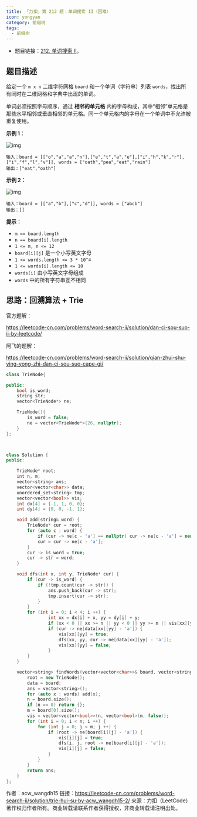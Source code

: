 ```yaml
---
title: 「力扣」第 212 题：单词搜索 II（困难）
icon: yongyan
category: 前缀树
tags:
  - 前缀树
---
```


- 题目链接：[212. 单词搜索 II](https://leetcode-cn.com/problems/word-search-ii/)。

## 题目描述

给定一个 `m x n` 二维字符网格 `board` 和一个单词（字符串）列表 `words`，找出所有同时在二维网格和字典中出现的单词。

单词必须按照字母顺序，通过 **相邻的单元格** 内的字母构成，其中“相邻”单元格是那些水平相邻或垂直相邻的单元格。同一个单元格内的字母在一个单词中不允许被重复使用。

**示例 1：**

![img](https://assets.leetcode.com/uploads/2020/11/07/search1.jpg)

```
输入：board = [["o","a","a","n"],["e","t","a","e"],["i","h","k","r"],["i","f","l","v"]], words = ["oath","pea","eat","rain"]
输出：["eat","oath"]
```

**示例 2：**

![img](https://assets.leetcode.com/uploads/2020/11/07/search2.jpg)

```
输入：board = [["a","b"],["c","d"]], words = ["abcb"]
输出：[]
```

**提示：**

- `m == board.length`
- `n == board[i].length`
- `1 <= m, n <= 12`
- `board[i][j]` 是一个小写英文字母
- `1 <= words.length <= 3 * 10^4`
- `1 <= words[i].length <= 10`
- `words[i]` 由小写英文字母组成
- `words` 中的所有字符串互不相同

## 思路：回溯算法 + Trie

官方题解：

https://leetcode-cn.com/problems/word-search-ii/solution/dan-ci-sou-suo-ii-by-leetcode/

阿飞的题解：

https://leetcode-cn.com/problems/word-search-ii/solution/qian-zhui-shu-ying-yong-zhi-dan-ci-sou-suo-cape-gi/

```cpp
class TrieNode{

public:
    bool is_word;
    string str;
    vector<TrieNode*> ne;

    TrieNode(){
        is_word = false;
        ne = vector<TrieNode*>(26, nullptr);
    }
};



class Solution {
public:

    TrieNode* root;
    int n, m;
    vector<string> ans;
    vector<vector<char>> data;
    unordered_set<string> tmp;
    vector<vector<bool>> vis;
    int dx[4] = {-1, 1, 0, 0};
    int dy[4] = {0, 0, -1, 1};

    void add(string& word) {
        TrieNode* cur = root;
        for (auto c : word) {
            if (cur -> ne[c - 'a'] == nullptr) cur -> ne[c - 'a'] = new TrieNode();
            cur = cur -> ne[c - 'a'];
        }
        cur -> is_word = true;
        cur -> str = word;
    }

    void dfs(int x, int y, TrieNode* cur) {
        if (cur -> is_word) {
            if (!tmp.count(cur -> str)) {
                ans.push_back(cur -> str);
                tmp.insert(cur -> str);
            }
        }
        for (int i = 0; i < 4; i ++) {
                int xx = dx[i] + x, yy = dy[i] + y;
                if (xx < 0 || xx >= n || yy < 0 || yy >= m || vis[xx][yy]) continue;
                if (cur -> ne[data[xx][yy] - 'a']) {
                    vis[xx][yy] = true;
                    dfs(xx, yy, cur -> ne[data[xx][yy] - 'a']);
                    vis[xx][yy] = false;
                }
        }
    }

    vector<string> findWords(vector<vector<char>>& board, vector<string>& words) {
        root = new TrieNode();
        data = board;
        ans = vector<string>();
        for (auto x : words) add(x);
        n = board.size();
        if (n == 0) return {};
        m = board[0].size();
        vis = vector<vector<bool>>(n, vector<bool>(m, false));
        for (int i = 0; i < n; i ++) {
            for (int j = 0; j < m; j ++) {
                if (root -> ne[board[i][j] - 'a']) {
                    vis[i][j] = true;
                    dfs(i, j, root -> ne[board[i][j] - 'a']);
                    vis[i][j] = false;
                }
            }
        }
        return ans;
    }
};
```

作者：acw_wangdh15
链接：https://leetcode-cn.com/problems/word-search-ii/solution/trie-hui-su-by-acw_wangdh15-2/
来源：力扣（LeetCode）
著作权归作者所有。商业转载请联系作者获得授权，非商业转载请注明出处。
